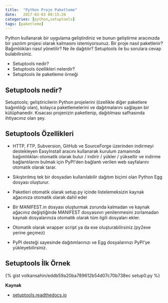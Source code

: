 ```yaml
---
title:  "Python Proje Paketleme"
date:   2017-03-03 00:15:26
categories: [python,setuptools]
tags: [paketleme]
---
```


Python kullanarak bir uygulama geliştirdiniz ve bunun geliştirme aracınızda bir yazılım projesi olarak kalmasını istemiyorsunuz. Bir proje nasıl paketlenir? Bağımlılıkları nasıl yönetilir? Ne ile dağıtılır? Setuptools ile bu sorulara cevap bulabilirsiniz.

* Setuptools nedir?
* Setuptools özellikleri nelerdir?
* Setuptools ile paketleme örneği

Setuptools nedir?
-------------------
Setuptools; geliştiricilerin Python projelerini (özellikle diğer paketlere bağımlılığı olan),  kolayca paketlemelerini ve dağıtmalarını sağlayan bir kütüphanedir. Kısacası projenizin paketlenip, dağıtılması safhasında ihtiyacınız olan şey.

Setuptools Özellikleri
-------------------

* HTTP, FTP, Subversion, GitHub ve SourceForge üzerinden indirmeyi destekleyen EasyInstall aracını kullanarak kurulum zamanında bağımlılıkları otomatik olarak bulur / indirir / yükler / yükseltir ve indirme bağlantılarını bulmak için PyPI'den bağlantı verilen web sayfalarını otomatik olarak tarar.

*  Sıkıştırılmış tek bir dosyadan kullanılabilir dağıtım biçimi olan Python Egg dosyası oluşturur.

* Paketleri otomatik olarak setup.py içinde listelemeksizin kaynak ağacınıza otomatik olarak dahil eder

* Bir MANIFEST.in dosyası oluşturmak zorunda kalmadan ve kaynak ağacınız değiştiğinde MANIFEST dosyasının yenilenmesini zorlamadan kaynak dosyalarınıza otomatik olarak tüm ilgili dosyaları ekler.

* Otomatik olarak wrapper script ya da exe oluşturabilirsiniz.(py2exe yerine geçmez)

* PyPI desteği sayesinde dağıtımlarınızı ve Egg dosyalarınızı PyPI'ye yükleyebilirsiniz.

Setuptools İlk Örnek
-------------------

{% gist volkansahin/eddb59a20ba789612b54d07c70b738ec setup0.py %}

**Kaynak**
* [setuptools.readthedocs.io](http://setuptools.readthedocs.io/en/latest/setuptools.html)
